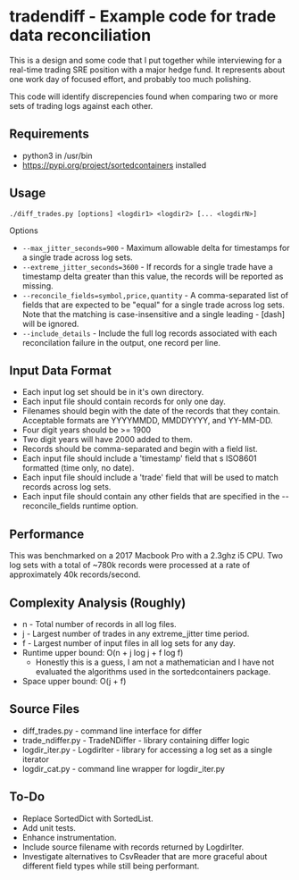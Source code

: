 # tradendiff - Example code for trade data reconciliation

This is a design and some code that I put together while interviewing
for a real-time trading SRE position with a major hedge fund.  It
represents about one work day of focused effort, and probably too much
polishing.

This code will identify discrepencies found when comparing two or more
sets of trading logs against each other.

## Requirements

* python3 in /usr/bin
* https://pypi.org/project/sortedcontainers installed

## Usage

`./diff_trades.py [options] <logdir1> <logdir2> [... <logdirN>]`

Options

* `--max_jitter_seconds=900` - Maximum allowable delta for timestamps for a 
  single trade across log sets.
* `--extreme_jitter_seconds=3600` - If records for a single trade have a 
  timestamp delta greater than this value, the records will be reported
  as missing.
* `--reconcile_fields=symbol,price,quantity` - A comma-separated list of fields
  that are expected to be "equal" for a single trade across log sets.  Note 
  that the matching is case-insensitive and a single leading - [dash] will be 
  ignored.
* `--include_details` - Include the full log records associated with each 
  reconcilation failure in the output, one record per line.

## Input Data Format

* Each input log set should be in it's own directory.  
* Each input file should contain records for only one day.
* Filenames should begin with the date of the records that they
  contain.  Acceptable formats are YYYYMMDD, MMDDYYYY, and YY-MM-DD.
* Four digit years should be >= 1900
* Two digit years will have 2000 added to them.
* Records should be comma-separated and begin with a field list.
* Each input file should include a 'timestamp' field that s ISO8601
  formatted (time only, no date).
* Each input file should include a 'trade' field that will be used to
  match records across log sets.
* Each input file should contain any other fields that are specified in
  the --reconcile_fields runtime option.

## Performance

This was benchmarked on a 2017 Macbook Pro with a 2.3ghz i5 CPU.  Two log
sets with a total of ~780k records were processed at a rate of approximately
40k records/second.

## Complexity Analysis (Roughly)

* n - Total number of records in all log files.
* j - Largest number of trades in any extreme_jitter time period.
* f - Largest number of input files in all log sets for any day.
* Runtime upper bound: O(n + j log j + f log f)
    * Honestly this is a guess, I am not a mathematician and I have not 
      evaluated the algorithms used in the sortedcontainers package.
* Space upper bound: O(j + f)

## Source Files

* diff_trades.py - command line interface for differ
* trade_ndiffer.py - TradeNDiffer - library containing differ logic
* logdir_iter.py - LogdirIter - library for accessing a log set as a single
  iterator
* logdir_cat.py - command line wrapper for logdir_iter.py

## To-Do

* Replace SortedDict with SortedList.
* Add unit tests.
* Enhance instrumentation.
* Include source filename with records returned by LogdirIter.
* Investigate alternatives to CsvReader that are more graceful about different
  field types while still being performant.
